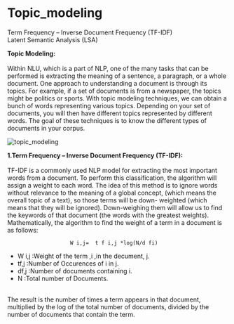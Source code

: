 # Topic_modeling
Term Frequency – Inverse Document Frequency (TF-IDF)<br>
Latent Semantic Analysis (LSA)


<b>Topic Modeling:</b><br><br>
Within NLU, which is a part of NLP, one of the many tasks that can be performed is
extracting the meaning of a sentence, a paragraph, or a whole document. One approach
to understanding a document is through its topics. For example, if a set of documents
is from a newspaper, the topics might be politics or sports. With topic modeling
techniques, we can obtain a bunch of words representing various topics. Depending
on your set of documents, you will then have different topics represented by different
words. The goal of these techniques is to know the different types of documents in your
corpus.
  
![topic_modeling](https://user-images.githubusercontent.com/89722385/144175229-948abb02-2382-498b-a029-e650fc67e20e.jpeg)

<b>1.Term Frequency – Inverse Document Frequency (TF-IDF):</b><br><br>
TF-IDF is a commonly used NLP model for extracting the most important words from
a document. To perform this classification, the algorithm will assign a weight to each
word. The idea of this method is to ignore words without relevance to the meaning of a
global concept, (which means the overall topic of a text), so those terms will be down-
weighted (which means that they will be ignored). Down-weighing them will allow us to
find the keywords of that document (the words with the greatest weights).
Mathematically, the algorithm to find the weight of a term in a document is as follows:
  
  
                        W i,j=  t f i,j *log(N/d fi)
  
  * W i,j :Weight of the term ,i ,in the decument, j.<br>
  * tf,j :Number of Occurences of i in j.<br>
  * df,j :Number of documents containing i.<br>
  * N :Total number of Documents.<br><br>
  
The result is the number of times a term appears in that document, multiplied by the
log of the total number of documents, divided by the number of documents that contain
the term.
